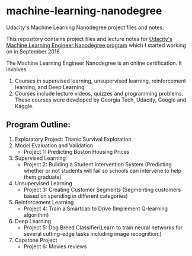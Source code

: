 # machine-learning-nanodegree


Udacity's Machine Learning Nanodegree project files and notes.

This repository contains project files and lecture notes for [Udacity's Machine Learning Engineer Nanodegree program](https://www.udacity.com/course/machine-learning-engineer-nanodegree--nd009) which I started working on in September 2016.

The Machine Learning Engineer Nanodegree is an online certification. It involves

1. Courses in supervised learning, unsupervised learning, reinforcement learning, and Deep Learning
2. Courses include lecture videos, quizzes and programming problems. These courses were developed by Georgia Tech, Udacity, Google and Kaggle.

## Program Outline:

1. Exploratory Project: Titanic Survival Exploration
2. Model Evaluation and Validation
	- Project 1: Predicting Boston Housing Prices
3. Supervised Learning
	- Project 2: Building a Student Intervention System (Predicting whether or not students will fail so schools can intervene to help them graduate)
4. Unsupervised Learning
	- Project 3: Creating Customer Segments (Segmenting customers based on spending in different categories)
5. Reinforcement Learning
	- Project 4: Train a Smartcab to Drive (Implement Q-learning algorithm)
6. Deep Learning
	- Project 5: Dog Breed Classifier(Learn to train neural networks for several cutting-edge tasks including image recognition.)
7. Capstone Project
	- Project 6: Movies reviews


